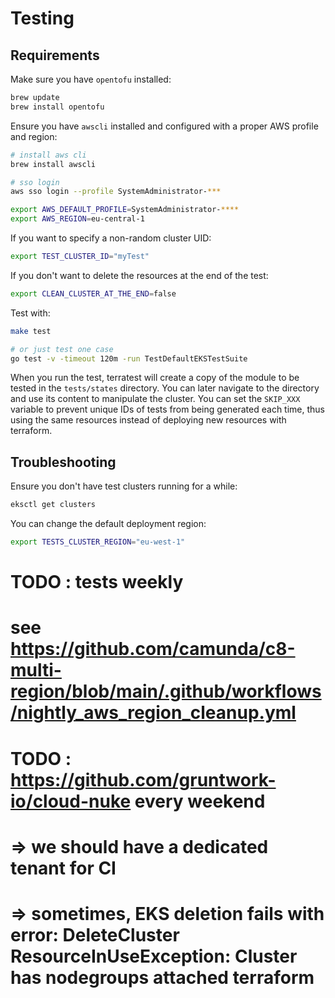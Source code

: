 # Testing

## Requirements

Make sure you have `opentofu` installed:

```bash
brew update
brew install opentofu
```

Ensure you have `awscli` installed and configured with a proper AWS profile and region:

```bash
# install aws cli
brew install awscli

# sso login
aws sso login --profile SystemAdministrator-***

export AWS_DEFAULT_PROFILE=SystemAdministrator-****
export AWS_REGION=eu-central-1
```

If you want to specify a non-random cluster UID:

```bash
export TEST_CLUSTER_ID="myTest"
```

If you don't want to delete the resources at the end of the test:

```bash
export CLEAN_CLUSTER_AT_THE_END=false
```

Test with:

```bash
make test

# or just test one case
go test -v -timeout 120m -run TestDefaultEKSTestSuite
```

When you run the test, terratest will create a copy of the module to be tested in the `tests/states` directory. You can later navigate to the directory and use its content to manipulate the cluster. You can set the `SKIP_XXX` variable to prevent unique IDs of tests from being generated each time, thus using the same resources instead of deploying new resources with terraform.

## Troubleshooting

Ensure you don't have test clusters running for a while:

```bash
eksctl get clusters
```

You can change the default deployment region:

```bash
export TESTS_CLUSTER_REGION="eu-west-1"
```

# TODO : tests weekly
# see https://github.com/camunda/c8-multi-region/blob/main/.github/workflows/nightly_aws_region_cleanup.yml

# TODO : https://github.com/gruntwork-io/cloud-nuke every weekend
# => we should have a dedicated tenant for CI
# => sometimes, EKS deletion fails with error: DeleteCluster ResourceInUseException: Cluster has nodegroups attached terraform

